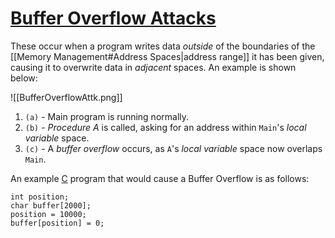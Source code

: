 # [Buffer Overflow Attacks](https://en.wikipedia.org/wiki/Buffer_overflow)

These occur when a program writes data *outside* of the boundaries of the [[Memory Management#Address Spaces|address range]] it has been given, causing it to overwrite data in *adjacent* spaces. An example is shown below:

![[BufferOverflowAttk.png]]

1) `(a)` - Main program is running normally.
2) `(b)` - *Procedure* $A$ is called, asking for an address within `Main`'s *local variable* space.
3) `(c)` - A *buffer overflow* occurs, as `A`'s  *local variable* space now overlaps `Main`.

An example [C](https://en.wikipedia.org/wiki/C_(programming_language)) program that would cause a Buffer Overflow is as follows:
```
int position;
char buffer[2000];
position = 10000;
buffer[position] = 0;
```
